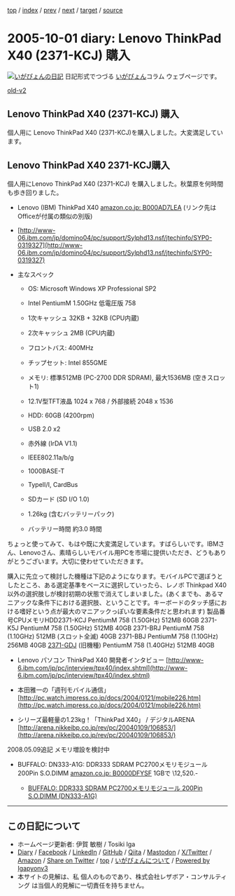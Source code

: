 [top](../index.html) 
 / [index](index.html) 
 / [prev](ig050928.html) 
 / [next](ig051002.html) 
 / [target](https://www.igapyon.jp/igapyon/diary/2005/ig051001.html) 
 / [source](https://github.com/igapyon/diary/blob/master/2005/ig051001.src.md) 

2005-10-01 diary: Lenovo ThinkPad X40 (2371-KCJ) 購入
=====================================================================================================
[![いがぴょんの日記](https://www.igapyon.jp/igapyon/diary/images/iga202308_64.jpg "いがぴょん")](https://www.igapyon.jp/igapyon/diary/memo/memoigapyon.html) 日記形式でつづる [いがぴょん](https://www.igapyon.jp/igapyon/diary/memo/memoigapyon.html)コラム ウェブページです。

[old-v2](ig051001-orig.html)

## Lenovo ThinkPad X40 (2371-KCJ) 購入

個人用に Lenovo ThinkPad X40 (2371-KCJ)を購入しました。大変満足しています。


## Lenovo ThinkPad X40 2371-KCJ購入

個人用にLenovo ThinkPad X40 (2371-KCJ) を購入しました。秋葉原を何時間も歩き回りました。

* Lenovo (IBM) ThinkPad X40
  [amazon.co.jp: B000AD7LEA](http://www.amazon.co.jp/exec/obidos/ASIN/B000AD7LEA/igapyondiary-22) (リンク先はOfficeが付属の類似の別版)
  
* [http://www-06.ibm.com/jp/domino04/pc/support/Sylphd13.nsf/jtechinfo/SYP0-0319327](http://www-06.ibm.com/jp/domino04/pc/support/Sylphd13.nsf/jtechinfo/SYP0-0319327)
  
* 主なスペック
  
  * OS: Microsoft Windows XP Professional SP2
    
  * Intel PentiumM 1.50GHz 低電圧版 758
    
  * 1次キャッシュ 32KB + 32KB (CPU内蔵)
    
  * 2次キャッシュ 2MB (CPU内蔵) 
    
  * フロントバス: 400MHz
    
  * チップセット: Intel 855GME
    
  * メモリ: 標準512MB (PC-2700 DDR SDRAM), 最大1536MB (空きスロット1)
    
  * 12.1V型TFT液晶 1024 x 768 /  外部接続 2048 x 1536
    
  * HDD: 60GB (4200rpm)
    
  * USB 2.0 x2
    
  * 赤外線 (IrDA V1.1)
    
  * IEEE802.11a/b/g
    
  * 1000BASE-T
    
  * TypeII/I, CardBus
    
  * SDカード (SD I/O 1.0)
    
  * 1.26kg (含むバッテリーパック)
    
  * バッテリー時間 約3.0 時間
  

ちょっと使ってみて、もはや既に大変満足しています。すばらしいです。IBMさん、Lenovoさん、素晴らしいモバイル用PCを市場に提供いただき、どうもありがとうございます。大切に使わせていただきます。

購入に先立って検討した機種は下記のようになります。モバイルPCで選ぼうとしたところ、ある選定基準をベースに選択していったら、レノボ Thinkpad
X40 以外の選択肢しが検討初期の状態で消えてしまいました。(あくまでも、あるマニアックな条件下における選択肢、ということです。キーボードのタッチ感における嗜好という点が最大のマニアックっぽいな要素条件だと思われます)
製品番号CPUメモリHDD2371-KCJ
PentiumM 758 (1.50GHz)
512MB
60GB
2371-K5J
PentiumM 758 (1.50GHz)
512MB
40GB
2371-BRJ
PentiumM 758 (1.10GHz)
512MB
      (スロット全滅)
40GB
2371-BBJ
PentiumM 758 (1.10GHz)
256MB
40GB
[2371-GDJ](http://www-6.ibm.com/jp/domino04/pc/support/Sylphd13.nsf/jtechinfo/SYP0-03197DA) (旧機種)
PentiumM 758 (1.40GHz)
512MB
40GB

* Lenovo パソコン ThinkPad X40 開発者インタビュー
    [http://www-6.ibm.com/jp/pc/interview/tpx40/index.shtml](http://www-6.ibm.com/jp/pc/interview/tpx40/index.shtml)
  
* 本田雅一の「週刊モバイル通信」
    [http://pc.watch.impress.co.jp/docs/2004/0121/mobile226.htm](http://pc.watch.impress.co.jp/docs/2004/0121/mobile226.htm)
    
* シリーズ最軽量の1.23kg！「ThinkPad X40」 / デジタルARENA
  [http://arena.nikkeibp.co.jp/rev/pc/20040109/106853/](http://arena.nikkeibp.co.jp/rev/pc/20040109/106853/)
  

2008.05.09追記 メモリ増設を検討中

* BUFFALO: DN333-A1G: DDR333 SDRAM PC2700メモリモジュール 200Pin S.O.DIMM
    [amazon.co.jp: B0000DFYSF](http://www.amazon.co.jp/exec/obidos/ASIN/B0000DFYSF/igapyondiary-22)
    1GBで \12,520.-
    
  * [BUFFALO: DDR333 SDRAM PC2700メモリモジュール 200Pin S.O.DIMM (DN333-A1G)](http://buffalo.jp/products/catalog/item/d/dn333/index.html)


----------------------------------------------------------------------------------------------------

## この日記について

* ホームページ更新者: 伊賀 敏樹 / Tosiki Iga
* [Diary](https://www.igapyon.jp/igapyon/diary/) / [Facebook](https://www.facebook.com/igapyon) / [LinkedIn](https://www.linkedin.com/in/toshikiiga) / [GitHub](https://github.com/igapyon) / [Qiita](https://qiita.com/igapyon) / [Mastodon](https://social.vivaldi.net/@igapyon) / [X/Twitter](https://twitter.com/ToshikiIga) / [Amazon](https://www.amazon.co.jp/%E4%BC%8A%E8%B3%80-%E6%95%8F%E6%A8%B9/e/B004LTQWCQ) / 
[Share on Twitter](https://twitter.com/intent/tweet?hashtags=igapyon%2Cdiary%2C%E3%81%84%E3%81%8C%E3%81%B4%E3%82%87%E3%82%93&text=Lenovo+ThinkPad+X40+%282371-KCJ%29+%E8%B3%BC%E5%85%A5&url=https%3A%2F%2Fwww.igapyon.jp%2Figapyon%2Fdiary%2F2005%2Fig051001.html) / [top](../index.html) / [いがぴょんについて](https://www.igapyon.jp/igapyon/diary/memo/memoigapyon.html) / [Powered by Igapyonv3](https://github.com/igapyon/igapyonv3)
* 本サイトの見解は、私 個人のものであり、株式会社レザボア・コンサルティング は当個人的見解に一切責任を持ちません。 
